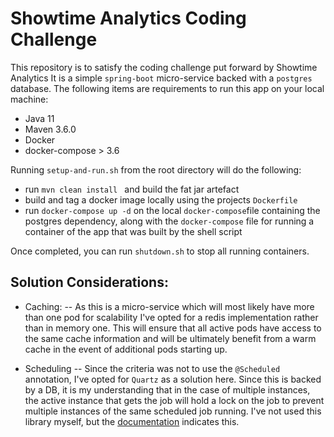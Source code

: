 # Showtime Analytics Coding Challenge

This repository is to satisfy the coding challenge put forward by Showtime Analytics It is a simple `spring-boot`
micro-service backed with a `postgres` database. The following items are requirements to run this app on your local
machine:

- Java 11
- Maven 3.6.0
- Docker
- docker-compose > 3.6

Running `setup-and-run.sh` from the root directory will do the following:

- run `mvn clean install ` and build the fat jar artefact
- build and tag a docker image locally using the projects `Dockerfile`
- run `docker-compose up -d` on the local `docker-compose`file containing the postgres dependency, along with
  the `docker-compose` file for running a container of the app that was built by the shell script

Once completed, you can run `shutdown.sh` to stop all running containers.

## Solution Considerations:

- Caching:
  -- As this is a micro-service which will most likely have more than one pod for scalability I've opted for a redis
  implementation rather than in memory one. This will ensure that all active pods have access to the same cache
  information and will be ultimately benefit from a warm cache in the event of additional pods starting up.

- Scheduling -- Since the criteria was not to use the `@Scheduled` annotation, I've opted for `Quartz` as a solution
  here. Since this is backed by a DB, it is my understanding that in the case of multiple instances, the active instance
  that gets the job will hold a lock on the job to prevent multiple instances of the same scheduled job running. I've
  not used this library myself, but
  the [documentation](http://www.quartz-scheduler.org/documentation/quartz-2.3.0/configuration/ConfigJDBCJobStoreClustering.html)
  indicates this.


